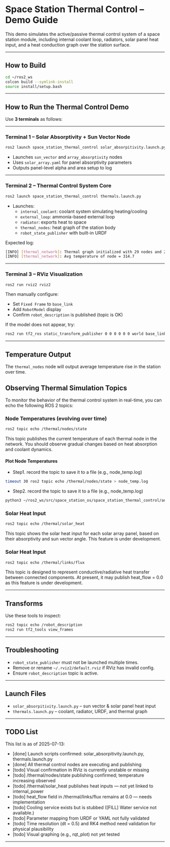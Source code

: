 # Space Station Thermal Control – Demo Guide

This demo simulates the active/passive thermal control system of a space station module, including internal coolant loop, radiators, solar panel heat input, and a heat conduction graph over the station surface.

---

## How to Build

```bash
cd ~/ros2_ws
colcon build --symlink-install
source install/setup.bash
```

---

## How to Run the Thermal Control Demo

Use **3 terminals** as follows:

---

### Terminal 1 – Solar Absorptivity + Sun Vector Node

```bash
ros2 launch space_station_thermal_control solar_absorpitivity.launch.py
```

- Launches `sun_vector` and `array_absorptivity` nodes
- Uses `solar_array.yaml` for panel absorptivity parameters
- Outputs panel-level alpha and area setup to log

---

### Terminal 2 – Thermal Control System Core

```bash
ros2 launch space_station_thermal_control thermals.launch.py
```

- Launches:
  - `internal_coolant`: coolant system simulating heating/cooling
  - `external_loop`: ammonia-based external loop
  - `radiator`: exports heat to space
  - `thermal_nodes`: heat graph of the station body
  - `robot_state_publisher` with built-in URDF

Expected log:
```bash
[INFO] [thermal_network]: Thermal graph initialized with 29 nodes and 29 links.
[INFO] [thermal_network]: Avg temperature of node = 314.7
```

---

### Terminal 3 – RViz Visualization

```bash
ros2 run rviz2 rviz2
```

Then manually configure:
- Set `Fixed Frame` to `base_link`
- Add `RobotModel` display
- Confirm `robot_description` is published (topic is OK)

If the model does not appear, try:
```bash
ros2 run tf2_ros static_transform_publisher 0 0 0 0 0 0 world base_link
```

---

## Temperature Output

The `thermal_nodes` node will output average temperature rise in the station over time.

## Observing Thermal Simulation Topics

To monitor the behavior of the thermal control system in real-time, you can echo the following ROS 2 topics:

### Node Temperatures (evolving over time)

```bash
ros2 topic echo /thermal/nodes/state
```
This topic publishes the current temperature of each thermal node in the network. You should observe gradual changes based on heat absorption and coolant dynamics.

#### Plot Node Temperatures 

- Step1. record the topic to save it to a file (e.g., node_temp.log)

```bash
timeout 30 ros2 topic echo /thermal/nodes/state > node_temp.log
```

- Step2. record the topic to save it to a file (e.g., node_temp.log)

```bash
python3 ~/ros2_ws/src/space_station_os/space_station_thermal_control/analysis/plot_node_temp.py -f (filename to saved in Step1) -n (name of node) -t (time duration in sec)
```

### Solar Heat Input

```bash
ros2 topic echo /thermal/solar_heat
```
This topic shows the solar heat input for each solar array panel, based on their absorptivity and sun vector angle.
This feature is under development.

### Solar Heat Input

```bash
ros2 topic echo /thermal/links/flux
```
This topic is designed to represent conductive/radiative heat transfer between connected components. At present, it may publish heat_flow = 0.0 as this feature is under development.


---

## Transforms

Use these tools to inspect:

```bash
ros2 topic echo /robot_description
ros2 run tf2_tools view_frames
```

---

## Troubleshooting

- `robot_state_publisher` must not be launched multiple times.
- Remove or rename `~/.rviz2/default.rviz` if RViz has invalid config.
- Ensure `robot_description` topic is active.

---

## Launch Files

- `solar_absorpitivity.launch.py` – sun vector & solar panel heat input
- `thermals.launch.py` – coolant, radiator, URDF, and thermal graph

---

## TODO List

This list is as of 2025-07-13:

- [done]  Launch scripts confirmed: solar_absorpitivity.launch.py, thermals.launch.py
- [done]  All thermal control nodes are executing and publishing
- [todo]  Visual confirmation in RViz is currently unstable or missing
- [todo]  /thermal/nodes/state publishing confirmed; temperature increasing observed
- [todo]  /thermal/solar_heat publishes heat inputs — not yet linked to internal_power
- [todo]  heat_flow field in /thermal/links/flux remains at 0.0 — needs implementation
- [todo]  Cooling service exists but is stubbed ([FILL] Water service not available.)
- [todo]  Parameter mapping from URDF or YAML not fully validated
- [todo]  Time resolution (dt = 0.5) and RK4 method need validation for physical plausibility
- [todo]  Visual graphing (e.g., rqt_plot) not yet tested

---


